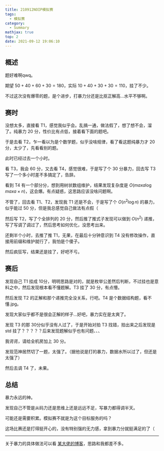 ```yaml
---
title: 210912NOIP模拟赛
tags:
  - 模拟赛
category:
  - Summary
mathjax: true
top: 2
date: 2021-09-12 19:06:10
---
```


## 概述

题好难啊qwq。

期望 $50+40+60+30=180$，实际 $10+40+30+30=110$，挂了不少。

不过这次没有爆零的题，是个进步，打暴力分还是比抠正解高...水平不够啊。

<!--more-->

## 赛时

没想太多，直接看 T1，感觉我似乎会。乱搞一通，做法假了，想了想不会，溜了。纯暴力 $20$ 分，性价比有点低，接着看下面的题吧。

于是去看 T2，乍一看以为是个数学题，似乎没啥规律，看了看这题纯暴力才 $20$​ 分，太少了，先看看别的题。

此时已经过去一个小时。

看 T3，我会 $60$​ 分，又去看 T4，感觉很难，于是写了个 $30$ 分暴力，回去写 T3 写了一个多小时差不多搞定了，告辞。

看到 T4 有一个部分分，想到用树状数组维护，结果发现复杂度是 $O(maxa\log maxa\times n)$，这会爆。有点疑惑，这思路应该没啥问题啊。

不管了，回去看 T1、T2，发现我 T1 还是不会，于是写了个 $O(n^2\log n)$ 的暴力，似乎能过 $50$ 分，但是我总感觉自己做法有点假（

然后写 T2，写了个全排列的 $20$ 分，然后推了推式子发现可以做到 $O(n^2)$ 递推，写了写调了调过了，然后思考如何优化，没思考出来。

还剩半个小时，去推了推 T1，无果，在最后十分钟意识到 T4 没有修改操作，直接用前缀和维护就行了，我怕是个傻子。

然后疯狂写，结果还是挂了，好吧不亏。

## 赛后

发现自己 T1 挂成 $10$​ 分，明明思路是对的，就是枚举公差然后判断，不过挂也是意料之中，然后发现根本看不懂题解。T3 挂了 $30$​​ 分，有点懵。

然后发现 T2 的正解和那个递推完全没关系，行吧。T4 是个数据结构题，看不懂.jpg。

发现大家似乎都不是很会正解的样子...好吧，暴力实在是太爽了。

发现 T3 的那 $30$​ 分似乎没有人过了，于是开始对拍 T3 找错，拍出来之后发现是 std 挂了？？？？？后来发现题解似乎也有问题、、、

我谔谔，请给全机房加上 $30$ 分。

发现范神居然切了一题，太强了。（据他说是打的暴力，数据水所以过了，但还是太强了）

然后去调 T4 了，未果。

## 总结

暴力永远的神。

发现自己不管是从码力还是思维上还是远远不足，写暴力都得调半天。

可能还是需要积累。模拟赛不就是为这个目标服务的吗？

这场比赛还是打得挺开心的，没有特别强的无力感，拿到暴力分就挺满足的了（

------

关于暴力的具体做法可以看 [某大佬的博客](https://www.luogu.com.cn/blog/113833/post-20210912-post)，思路和我都差不多。
